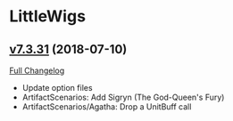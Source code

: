 # LittleWigs

## [v7.3.31](https://github.com/BigWigsMods/LittleWigs/tree/v7.3.31) (2018-07-10)
[Full Changelog](https://github.com/BigWigsMods/LittleWigs/compare/v7.3.30...v7.3.31)

- Update option files  
- ArtifactScenarios: Add Sigryn (The God-Queen's Fury)  
- ArtifactScenarios/Agatha: Drop a UnitBuff call  
